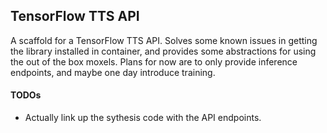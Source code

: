 ## TensorFlow TTS API

A scaffold for a TensorFlow TTS API. Solves some known issues in getting the library installed in container, and provides some abstractions for using the out of the box moxels. Plans for now are to only provide inference endpoints, and maybe one day introduce training.

#### TODOs

- Actually link up the sythesis code with the API endpoints.